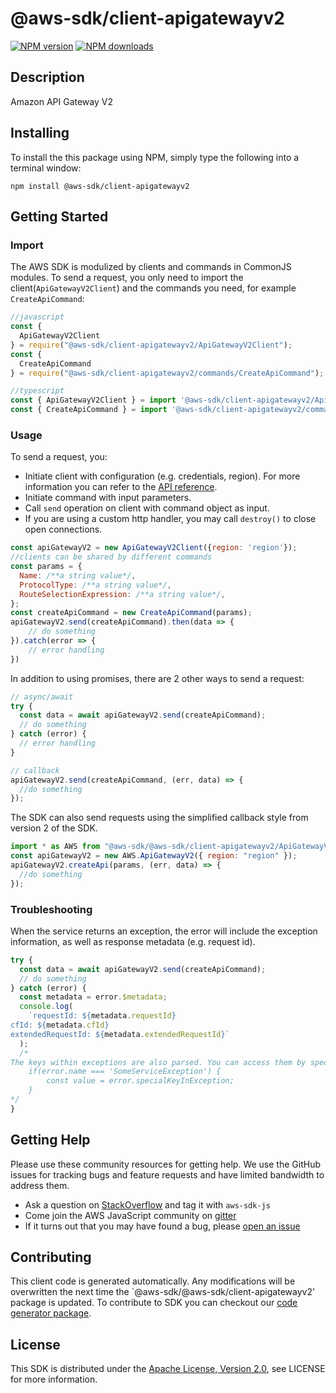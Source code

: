 # @aws-sdk/client-apigatewayv2

[![NPM version](https://img.shields.io/npm/v/@aws-sdk/client-apigatewayv2/preview.svg)](https://www.npmjs.com/package/@aws-sdk/client-apigatewayv2)
[![NPM downloads](https://img.shields.io/npm/dm/@aws-sdk/client-apigatewayv2.svg)](https://www.npmjs.com/package/@aws-sdk/client-apigatewayv2)

## Description

<p>Amazon API Gateway V2</p>

## Installing

To install the this package using NPM, simply type the following into a terminal window:

```
npm install @aws-sdk/client-apigatewayv2
```

## Getting Started

### Import

The AWS SDK is modulized by clients and commands in CommonJS modules. To send a request, you only need to import the client(`ApiGatewayV2Client`) and the commands you need, for example `CreateApiCommand`:

```javascript
//javascript
const {
  ApiGatewayV2Client
} = require("@aws-sdk/client-apigatewayv2/ApiGatewayV2Client");
const {
  CreateApiCommand
} = require("@aws-sdk/client-apigatewayv2/commands/CreateApiCommand");
```

```javascript
//typescript
const { ApiGatewayV2Client } = import '@aws-sdk/client-apigatewayv2/ApiGatewayV2Client';
const { CreateApiCommand } = import '@aws-sdk/client-apigatewayv2/commands/CreateApiCommand';
```

### Usage

To send a request, you:

- Initiate client with configuration (e.g. credentials, region). For more information you can refer to the [API reference][].
- Initiate command with input parameters.
- Call `send` operation on client with command object as input.
- If you are using a custom http handler, you may call `destroy()` to close open connections.

```javascript
const apiGatewayV2 = new ApiGatewayV2Client({region: 'region'});
//clients can be shared by different commands
const params = {
  Name: /**a string value*/,
  ProtocolType: /**a string value*/,
  RouteSelectionExpression: /**a string value*/,
};
const createApiCommand = new CreateApiCommand(params);
apiGatewayV2.send(createApiCommand).then(data => {
    // do something
}).catch(error => {
    // error handling
})
```

In addition to using promises, there are 2 other ways to send a request:

```javascript
// async/await
try {
  const data = await apiGatewayV2.send(createApiCommand);
  // do something
} catch (error) {
  // error handling
}
```

```javascript
// callback
apiGatewayV2.send(createApiCommand, (err, data) => {
  //do something
});
```

The SDK can also send requests using the simplified callback style from version 2 of the SDK.

```javascript
import * as AWS from "@aws-sdk/@aws-sdk/client-apigatewayv2/ApiGatewayV2";
const apiGatewayV2 = new AWS.ApiGatewayV2({ region: "region" });
apiGatewayV2.createApi(params, (err, data) => {
  //do something
});
```

### Troubleshooting

When the service returns an exception, the error will include the exception information, as well as response metadata (e.g. request id).

```javascript
try {
  const data = await apiGatewayV2.send(createApiCommand);
  // do something
} catch (error) {
  const metadata = error.$metadata;
  console.log(
    `requestId: ${metadata.requestId}
cfId: ${metadata.cfId}
extendedRequestId: ${metadata.extendedRequestId}`
  );
  /*
The keys within exceptions are also parsed. You can access them by specifying exception names:
    if(error.name === 'SomeServiceException') {
        const value = error.specialKeyInException;
    }
*/
}
```

## Getting Help

Please use these community resources for getting help. We use the GitHub issues for tracking bugs and feature requests and have limited bandwidth to address them.

- Ask a question on [StackOverflow](https://stackoverflow.com/questions/tagged/aws-sdk-js) and tag it with `aws-sdk-js`
- Come join the AWS JavaScript community on [gitter](https://gitter.im/aws/aws-sdk-js-v3)
- If it turns out that you may have found a bug, please [open an issue](https://github.com/aws/aws-sdk-js-v3/issues)

## Contributing

This client code is generated automatically. Any modifications will be overwritten the next time the `@aws-sdk/@aws-sdk/client-apigatewayv2' package is updated. To contribute to SDK you can checkout our [code generator package][].

## License

This SDK is distributed under the
[Apache License, Version 2.0](http://www.apache.org/licenses/LICENSE-2.0),
see LICENSE for more information.

[code generator package]: https://github.com/aws/aws-sdk-js-v3/tree/master/packages/service-types-generator
[api reference]: https://docs.aws.amazon.com/AWSJavaScriptSDK/latest/
